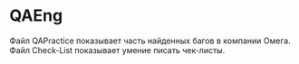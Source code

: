 # QAEng
Файл QAPractice показывает часть найденных багов в компании Омега.
Файл Check-List показывает умение писать чек-листы.
